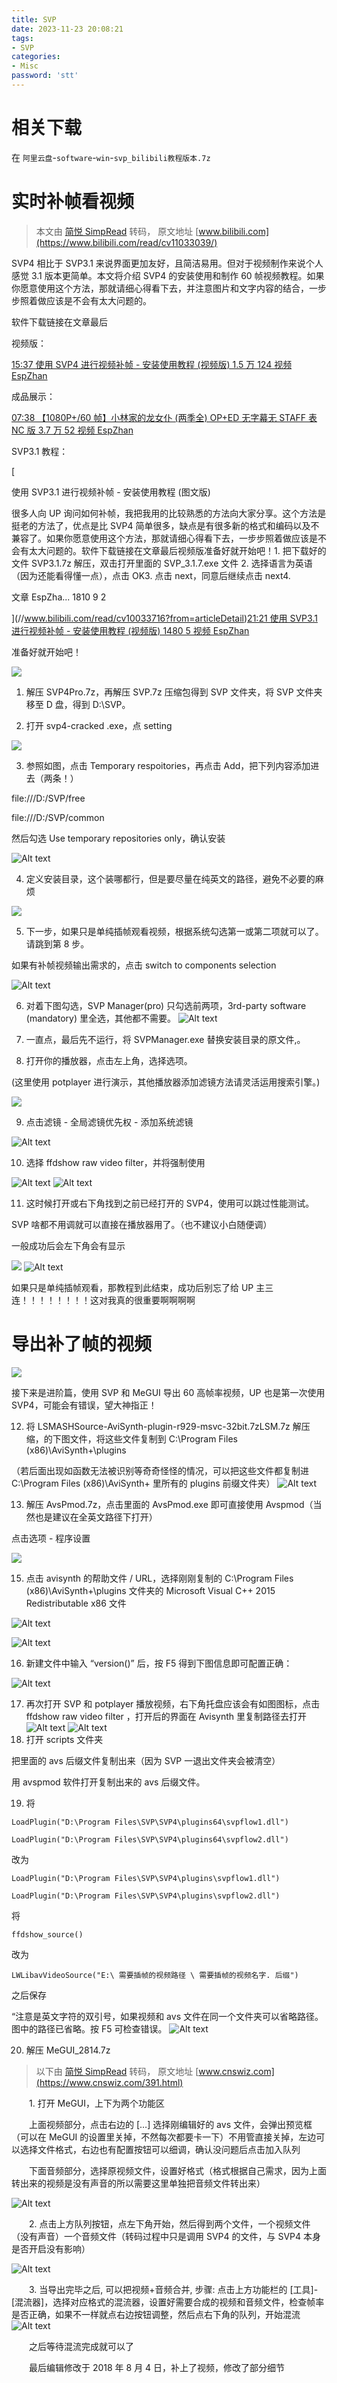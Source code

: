 ```yaml
---
title: SVP
date: 2023-11-23 20:08:21
tags:
- SVP
categories:
- Misc
password: 'stt'
---
```




# 相关下载

在 `阿里云盘`-`software`-`win`-`svp_bilibili教程版本.7z`


# 实时补帧看视频


> 本文由 [简悦 SimpRead](http://ksria.com/simpread/) 转码， 原文地址 [www.bilibili.com](https://www.bilibili.com/read/cv11033039/)

SVP4 相比于 SVP3.1 来说界面更加友好，且简洁易用。但对于视频制作来说个人感觉 3.1 版本更简单。本文将介绍 SVP4 的安装使用和制作 60 帧视频教程。如果你愿意使用这个方法，那就请细心得看下去，并注意图片和文字内容的结合，一步步照着做应该是不会有太大问题的。

软件下载链接在文章最后

视频版：

[15:37 使用 SVP4 进行视频补帧 - 安装使用教程 (视频版) 1.5 万 124 视频 EspZhan](//www.bilibili.com/video/BV1G5411w7Ux)

成品展示：

[07:38 【1080P+/60 帧】小林家的龙女仆 (两季全) OP+ED 无字幕无 STAFF 表 NC 版 3.7 万 52 视频 EspZhan](//www.bilibili.com/video/BV1vv411772t)

SVP3.1 教程：

[

使用 SVP3.1 进行视频补帧 - 安装使用教程 (图文版)

很多人向 UP 询问如何补帧，我把我用的比较熟悉的方法向大家分享。这个方法是挺老的方法了，优点是比 SVP4 简单很多，缺点是有很多新的格式和编码以及不兼容了。如果你愿意使用这个方法，那就请细心得看下去，一步步照着做应该是不会有太大问题的。软件下载链接在文章最后视频版准备好就开始吧！1. 把下载好的文件 SVP3.1.7z 解压，双击打开里面的 SVP_3.1.7.exe 文件 2. 选择语言为英语（因为还能看得懂一点），点击 OK3. 点击 next，同意后继续点击 next4.

文章 EspZha... 1810 9 2

](//www.bilibili.com/read/cv10033716?from=articleDetail)[21:21 使用 SVP3.1 进行视频补帧 - 安装使用教程 (视频版) 1480 5 视频 EspZhan](//www.bilibili.com/video/BV1xV411v7YT)

准备好就开始吧！  

![](http://i0.hdslb.com/bfs/article/4aa545dccf7de8d4a93c2b2b8e3265ac0a26d216.png)

1. 解压 SVP4Pro.7z，再解压 SVP.7z 压缩包得到 SVP 文件夹，将 SVP 文件夹移至 D 盘，得到 D:\SVP。

2. 打开 svp4-cracked .exe，点 setting

![](http://i0.hdslb.com/bfs/article/watermark/4a81fda6c1c0376cdd50a8b1f4092dacdb5e3e4e.png)

3. 参照如图，点击 Temporary respoitories，再点击 Add，把下列内容添加进去（两条！）

file:///D:/SVP/free

file:///D:/SVP/common

然后勾选 Use temporary repositories only，确认安装

![Alt text](/img/svp_megui/image.png)

4. 定义安装目录，这个装哪都行，但是要尽量在纯英文的路径，避免不必要的麻烦

![](http://i0.hdslb.com/bfs/article/watermark/8e49c57af34ed858a42e44a3df72afc639e5e41a.png)

5. 下一步，如果只是单纯插帧观看视频，根据系统勾选第一或第二项就可以了。请跳到第 8 步。

如果有补帧视频输出需求的，点击 switch to components selection

![Alt text](/img/svp_megui/image-1.png)

6. 对着下图勾选，SVP Manager(pro) 只勾选前两项，3rd-party software (mandatory) 里全选，其他都不需要。
![Alt text](/img/svp_megui/image-2.png)

7. 一直点，最后先不运行，将 SVPManager.exe 替换安装目录的原文件,。

8. 打开你的播放器，点击左上角，选择选项。

(这里使用 potplayer 进行演示，其他播放器添加滤镜方法请灵活运用搜索引擎。)

![](http://i0.hdslb.com/bfs/article/watermark/8ef54a7f3ad1bc5ad1e4434956582650cba67ebf.png)

9. 点击滤镜 - 全局滤镜优先权 - 添加系统滤镜

![Alt text](/img/svp_megui/image-3.png)

10. 选择 ffdshow raw video filter，并将强制使用

![Alt text](/img/svp_megui/image-4.png)
![Alt text](/img/svp_megui/image-5.png)

11. 这时候打开或右下角找到之前已经打开的 SVP4，使用可以跳过性能测试。

SVP 啥都不用调就可以直接在播放器用了。（也不建议小白随便调）

一般成功后会左下角会有显示

![](http://i0.hdslb.com/bfs/article/watermark/e9be45769453ee76e27260c1a71076d21ac7754d.png) 
![Alt text](/img/svp_megui/image-6.png)

如果只是单纯插帧观看，那教程到此结束，成功后别忘了给 UP 主三连！！！！！！！！这对我真的很重要啊啊啊啊



# 导出补了帧的视频

![](http://i0.hdslb.com/bfs/article/4aa545dccf7de8d4a93c2b2b8e3265ac0a26d216.png)


接下来是进阶篇，使用 SVP 和 MeGUI 导出 60 高帧率视频，UP 也是第一次使用 SVP4，可能会有错误，望大神指正！

12. 将 LSMASHSource-AviSynth-plugin-r929-msvc-32bit.7zLSM.7z 解压缩，的下图文件，将这些文件复制到 C:\Program Files (x86)\AviSynth+\plugins

（若后面出现如函数无法被识别等奇奇怪怪的情况，可以把这些文件都复制进 C:\Program Files (x86)\AviSynth+ 里所有的 plugins 前缀文件夹）
![Alt text](/img/svp_megui/image-7.png)

13. 解压 AvsPmod.7z，点击里面的 AvsPmod.exe 即可直接使用 Avspmod（当然也是建议在全英文路径下打开）

点击选项 - 程序设置

![](http://i0.hdslb.com/bfs/article/watermark/45cca63e7422f66b5c12907262ad1c5949d1cc88.png)

15. 点击 avisynth 的帮助文件 / URL，选择刚刚复制的 C:\Program Files (x86)\AviSynth+\plugins 文件夹的 Microsoft Visual C++ 2015 Redistributable x86 文件

![Alt text](/img/svp_megui/image-8.png) 

![Alt text](/img/svp_megui/image-9.png)

16. 新建文件中输入 “version()” 后，按 F5 得到下图信息即可配置正确：

![Alt text](/img/svp_megui/image-10.png)

17. 再次打开 SVP 和 potplayer 播放视频，右下角托盘应该会有如图图标，点击 ffdshow raw video filter ，打开后的界面在 Avisynth 里复制路径去打开
![Alt text](/img/svp_megui/image-11.png)
![Alt text](/img/svp_megui/image-12.png)
18. 打开 scripts 文件夹

把里面的 avs 后缀文件复制出来（因为 SVP 一退出文件夹会被清空）

用 avspmod 软件打开复制出来的 avs 后缀文件。

19. 将
```
LoadPlugin("D:\Program Files\SVP\SVP4\plugins64\svpflow1.dll")

LoadPlugin("D:\Program Files\SVP\SVP4\plugins64\svpflow2.dll")
```
改为
```
LoadPlugin("D:\Program Files\SVP\SVP4\plugins\svpflow1.dll")

LoadPlugin("D:\Program Files\SVP\SVP4\plugins\svpflow2.dll")
```
将

`ffdshow_source()`

改为

`LWLibavVideoSource("E:\ 需要插帧的视频路径 \ 需要插帧的视频名字. 后缀")`

之后保存

“注意是英文字符的双引号，如果视频和 avs 文件在同一个文件夹可以省略路径。图中的路径已省略。按 F5 可检查错误。
![Alt text](/img/svp_megui/image-13.png)

20. 解压 MeGUI_2814.7z

> 以下由 [简悦 SimpRead](http://ksria.com/simpread/) 转码， 原文地址 [www.cnswiz.com](https://www.cnswiz.com/391.html)


　　1. 打开 MeGUI，上下为两个功能区

　　上面视频部分，点击右边的 […] 选择刚编辑好的 avs 文件，会弹出预览框（可以在 MeGUI 的设置里关掉，不然每次都要卡一下）不用管直接关掉，左边可以选择文件格式，右边也有配置按钮可以细调，确认没问题后点击加入队列

　　下面音频部分，选择原视频文件，设置好格式（格式根据自己需求，因为上面转出来的视频是没有声音的所以需要这里单独把音频文件转出来）

![Alt text](/img/svp_megui/image-14.png)

　　2. 点击上方队列按钮，点左下角开始，然后得到两个文件，一个视频文件（没有声音）一个音频文件（转码过程中只是调用 SVP4 的文件，与 SVP4 本身是否开启没有影响）

![Alt text](/img/svp_megui/image-15.png)

　　3. 当导出完毕之后, 可以把视频+音频合并, 步骤: 点击上方功能栏的 [工具]-[混流器]，选择对应格式的混流器，设置好需要合成的视频和音频文件，检查帧率是否正确，如果不一样就点右边按钮调整，然后点右下角的队列，开始混流
![Alt text](/img/svp_megui/image-16.png)

　　之后等待混流完成就可以了

　　最后编辑修改于 2018 年 8 月 4 日，补上了视频，修改了部分细节